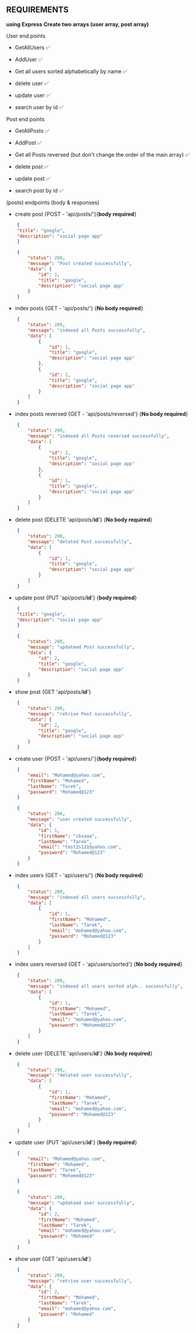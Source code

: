 ## REQUIREMENTS

**using Express**
**Create two arrays (user array, post array)**

User end points

- GetAllUsers ✅ 

- AddUser ✅ 

- Get all users sorted alphabetically by name  ✅ 

- delete user ✅ 

- update user ✅ 

- search  user by id ✅ 


Post end points

- GetAllPosts ✅ 

- AddPost ✅ 

- Get all Posts reversed (but don't change the order of the main array) ✅ 

- delete post ✅ 

- update post ✅ 

- search post by id ✅ 


(posts) endpoints (body & responses)

- create post {POST - 'api/posts/'}{**body required**}
```json body
    {
    "title": "google",
    "description": "social page app"
    }
```
```json responses
    {
        "status": 200,
        "message": "Post created successfully",
        "data": {
            "id": 1,
            "title": "google",
            "description": "social page app"
        }
    }
```
- index posts {GET - 'api/posts/'} {**No body required**}
```json response
    {
        "status": 200,
        "message": "indexed all Posts successfully",
        "data": [
            {
                "id": 1,
                "title": "google",
                "description": "social page app"
            },
            {
                "id": 2,
                "title": "google",
                "description": "social page app"
            }
        ]
    }
```
- index posts reversed {GET - 'api/posts/reversed'} {**No body required**}
```json response
    {
        "status": 200,
        "message": "indexed all Posts reversed successfully",
        "data": [
            {
                "id": 2,
                "title": "google",
                "description": "social page app"
            },
            {
                "id": 1,
                "title": "google",
                "description": "social page app"
            }
        ]
    }
```
- delete post {DELETE 'api/posts/**id**'} {**No body required**}
```json response
    {
        "status": 200,
        "message": "deleted Post successfully",
        "data": [
            {
                "id": 1,
                "title": "google",
                "description": "social page app"
            }
        ]
    }
```
- update post {PUT 'api/posts/**id**'} {**body required**}
```json body 
    {
    "title": "google",
    "description": "social page app"
    }
```
```json response
    {
        "status": 200,
        "message": "updateed Post successfully",
        "data": {
            "id": 2,
            "title": "google",
            "description": "social page app"
        }
    }
```
- show post {GET 'api/posts/**id**'} 
```json response
    {
        "status": 200,
        "message": "retrive Post successfully",
        "data": {
            "id": 2,
            "title": "google",
            "description": "social page app"
        }
    }
```

- create user {POST - 'api/users/'}{**body required**}
```json body
    {
        "email": "Mohamed@yahoo.com",
        "firstName": "Mohamed",
        "lastName": "Tarek",
        "password": "Mohamed@123"
    }
```
```json responses
    {
        "status": 200,
        "message": "user created successfully",
        "data": {
            "id": 1,
            "firstName": "cbzaaa",
            "lastName": "Tarek",
            "email": "test2s121@yahoo.com",
            "password": "Mohamed@123"
        }
    }
```
- index users {GET - 'api/users/'} {**No body required**}
```json response
    {
        "status": 200,
        "message": "indexed all users successfully",
        "data": [
            {
                "id": 1,
                "firstName": "Mohamed",
                "lastName": "Tarek",
                "email": "mohamed@yahoo.com",
                "password": "Mohamed@123"
            }
        ]
    }
```
- index users reversed {GET - 'api/users/sorted'} {**No body required**}
```json response
    {
        "status": 200,
        "message": "indexed all users sorted alph.. successfully",
        "data": [
            {
                "id": 1,
                "firstName": "Mohamed",
                "lastName": "Tarek",
                "email": "mohamed@yahoo.com",
                "password": "Mohamed@123"
            }
        ]
    }
```
- delete user {DELETE 'api/users/**id**'} {**No body required**}
```json response
    {
        "status": 200,
        "message": "deleted user successfully",
        "data": [
            {
                "id": 1,
                "firstName": "Mohamed",
                "lastName": "Tarek",
                "email": "mohamed@yahoo.com",
                "password": "Mohamed@123"
            }
        ]
    }
```
- update user {PUT 'api/users/**id**'} {**body required**}
```json body 
    {
        "email": "Mohamed@yahoo.com",
        "firstName": "Mohamed",
        "lastName": "Tarek",
        "password": "Mohamed@123"
    }
```
```json response
    {
        "status": 200,
        "message": "updateed user successfully",
        "data": {
            "id": 2,
            "firstName": "Mohamed",
            "lastName": "Tarek",
            "email": "mohamed@yahoo.com",
            "password": "Mohamed"
        }
    }
```
- show user {GET 'api/users/**id**'} 
```json response
    {
        "status": 200,
        "message": "retrive user successfully",
        "data": {
            "id": 2,
            "firstName": "Mohamed",
            "lastName": "Tarek",
            "email": "mohamed@yahoo.com",
            "password": "Mohamed"
        }
    }
```
